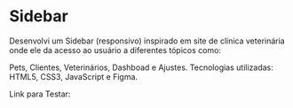 # Sidebar

Desenvolvi um Sidebar (responsivo) inspirado em site de clínica veterinária onde ele da acesso ao usuário a diferentes tópicos como: 

Pets, Clientes, Veterinários, Dashboad e Ajustes.
Tecnologias utilizadas: HTML5, CSS3, JavaScript e Figma. 

Link para Testar:
